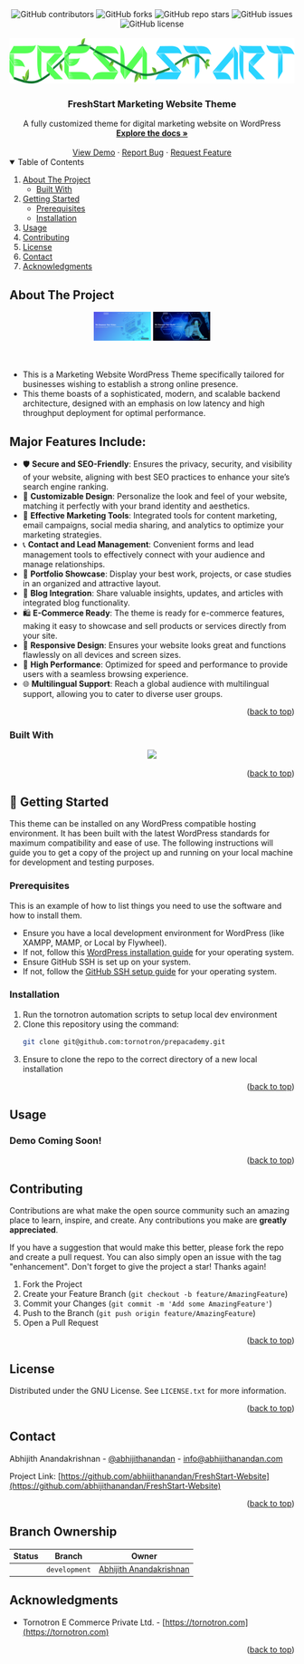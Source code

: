 <div align="center">
<img alt="GitHub contributors" src="https://img.shields.io/github/contributors/abhijithanandan/FreshStart-Website?style=for-the-badge">
<img alt="GitHub forks" src="https://img.shields.io/github/forks/abhijithanandan/FreshStart-Website?style=for-the-badge">
<img alt="GitHub repo stars" src="https://img.shields.io/github/stars/abhijithanandan/FreshStart-Website?style=for-the-badge">
<img alt="GitHub issues" src="https://img.shields.io/github/issues-raw/abhijithanandan/FreshStart-Website?style=for-the-badge">
<img alt="GitHub license" src="https://img.shields.io/github/license/abhijithanandan/FreshStart-Website?style=for-the-badge">
</div>

<!-- PROJECT LOGO -->
<br />
<div align="center">
  <a href="https://github.com/tornotron">
    <img src="images/fslogo.png" alt="Logo" height="80">
  </a>
  <h3 align="center">FreshStart Marketing Website Theme</h3>
  <div align="center">
    A fully customized theme for digital marketing website on WordPress 
    <br />
    <a href="https://github.com/abhijithanandan/FreshStart-Website/docs/README.md"><strong>Explore the docs »</strong></a>
    <br />
    <br />
    <a href="https://github.com/abhijithanandan/FreshStart-Website/demo/README.md">View Demo</a>
    ·
    <a href="https://github.com/abhijithanandan/FreshStart-Website/issues">Report Bug</a>
    ·
    <a href="https://github.com/abhijithanandan/FreshStart-Website/issues">Request Feature</a>
  </div>
</div>

<!-- TABLE OF CONTENTS -->
<details open>
  <summary>Table of Contents</summary>
  <ol>
    <li>
      <a href="#about-the-project">About The Project</a>
      <ul>
        <li><a href="#built-with">Built With</a></li>
      </ul>
    </li>
    <li>
      <a href="#getting-started">Getting Started</a>
      <ul>
        <li><a href="#prerequisites">Prerequisites</a></li>
        <li><a href="#installation">Installation</a></li>
      </ul>
    </li>
    <li><a href="#usage">Usage</a></li>
    <li><a href="#contributing">Contributing</a></li>
    <li><a href="#license">License</a></li>
    <li><a href="#contact">Contact</a></li>
    <li><a href="#acknowledgments">Acknowledgments</a></li>
  </ol>
</details>

<!-- ABOUT THE PROJECT -->
## About The Project

<div align="center">
  <img alt="Product Image 1" width="20%" height="20%" src="images/Pdt-image-1.png">
  <img alt="Product Image 2" width="20%" height="20%" src="images/Pdt-image-2.png">
 
  <!-- Add vertical space -->
  <br>  
  <br>  
  <br>  

</div>

* This is a Marketing Website WordPress Theme specifically tailored for businesses wishing to establish a strong online presence.
* This theme boasts of a sophisticated, modern, and scalable backend architecture, designed with an emphasis on low latency and high throughput deployment for optimal performance.

## Major Features Include:

- 🛡️ **Secure and SEO-Friendly**: Ensures the privacy, security, and visibility of your website, aligning with best SEO practices to enhance your site’s search engine ranking.
- 🎨 **Customizable Design**: Personalize the look and feel of your website, matching it perfectly with your brand identity and aesthetics.
- 📢 **Effective Marketing Tools**: Integrated tools for content marketing, email campaigns, social media sharing, and analytics to optimize your marketing strategies.
- 📞 **Contact and Lead Management**: Convenient forms and lead management tools to effectively connect with your audience and manage relationships.
- 💼 **Portfolio Showcase**: Display your best work, projects, or case studies in an organized and attractive layout.
- 📝 **Blog Integration**: Share valuable insights, updates, and articles with integrated blog functionality.
- 🛍️ **E-Commerce Ready**: The theme is ready for e-commerce features, making it easy to showcase and sell products or services directly from your site.
- 📱 **Responsive Design**: Ensures your website looks great and functions flawlessly on all devices and screen sizes.
- 🚀 **High Performance**: Optimized for speed and performance to provide users with a seamless browsing experience.
- 🌐 **Multilingual Support**: Reach a global audience with multilingual support, allowing you to cater to diverse user groups.

<p align="right">(<a href="#readme-top">back to top</a>)</p>

### Built With

<!-- Using Devicon font -->
<!-- <img height="50px" width="50px" src="https://cdn.jsdelivr.net/gh/devicons/devicon/icons/flutter/flutter-original.svg" /> -->  
<!-- * [![Flutter][Flutter-Icon]][https://flutter.dev] -->

<!-- Using skill-icons -->
<div align="center">
  <a href="https://skillicons.dev">
    <img src="https://skillicons.dev/icons?i=wordpress,php,mysql,nodejs,figma,vscode,neovim" />
  </a>
</div>

<p align="right">(<a href="#readme-top">back to top</a>)</p>

<!-- Using Shields.io and Simple Icons -->
<!-- <img src="https://img.shields.io/badge/Flutter-20232A?style=for-the-badge&logo=flutter&logoColor=61DAFB" />   -->


<!-- GETTING STARTED -->
## 🚀 Getting Started

This theme can be installed on any WordPress compatible hosting environment. It has been built with the latest WordPress standards for maximum compatibility and ease of use. The following instructions will guide you to get a copy of the project up and running on your local machine for development and testing purposes.
### Prerequisites

This is an example of how to list things you need to use the software and how to install them.

* Ensure you have a local development environment for WordPress (like XAMPP, MAMP, or Local by Flywheel).
* If not, follow this [WordPress installation guide](https://developer.wordpress.org/advanced-administration/before-install/howto-install) for your operating system.
* Ensure GitHub SSH is set up on your system.
* If not, follow the [GitHub SSH setup guide](https://docs.github.com/en/authentication/connecting-to-github-with-ssh) for your operating system.
### Installation
1. Run the tornotron automation scripts to setup local dev environment
2. Clone this repository using the command: 
    ```sh
    git clone git@github.com:tornotron/prepacademy.git
    ```
3. Ensure to clone the repo to the correct directory of a new local installation

<p align="right">(<a href="#readme-top">back to top</a>)</p>


<!-- USAGE EXAMPLES -->
## Usage

### Demo Coming Soon!

<p align="right">(<a href="#readme-top">back to top</a>)</p>

<!-- CONTRIBUTING -->
## Contributing

Contributions are what make the open source community such an amazing place to learn, inspire, and create. Any contributions you make are **greatly appreciated**.

If you have a suggestion that would make this better, please fork the repo and create a pull request. You can also simply open an issue with the tag "enhancement".
Don't forget to give the project a star! Thanks again!

1. Fork the Project
2. Create your Feature Branch (`git checkout -b feature/AmazingFeature`)
3. Commit your Changes (`git commit -m 'Add some AmazingFeature'`)
4. Push to the Branch (`git push origin feature/AmazingFeature`)
5. Open a Pull Request

<p align="right">(<a href="#readme-top">back to top</a>)</p>


<!-- LICENSE -->
## License

Distributed under the GNU License. See `LICENSE.txt` for more information.

<p align="right">(<a href="#readme-top">back to top</a>)</p>



<!-- CONTACT -->
## Contact

Abhijith Anandakrishnan - [@abhijithanandan](https://twitter.com/abhijithanandan) - info@abhijithanandan.com 

Project Link: [https://github.com/abhijithanandan/FreshStart-Website](https://github.com/abhijithanandan/FreshStart-Website)

<p align="right">(<a href="#readme-top">back to top</a>)</p>

## Branch Ownership

 | Status | Branch | Owner
 | --- | --- | ---
 |  | `development` | [Abhijith Anandakrishnan](abhijithananthan@gmail.com)


<!-- ACKNOWLEDGMENTS -->
## Acknowledgments

* Tornotron E Commerce Private Ltd. - [https://tornotron.com](https://tornotron.com)

<p align="right">(<a href="#readme-top">back to top</a>)</p>
